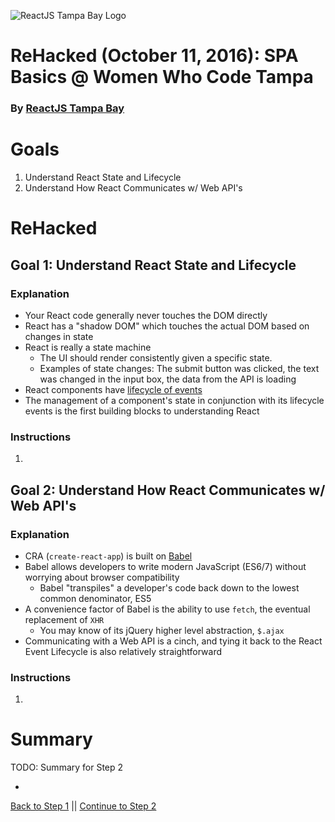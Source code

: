 ![ReactJS Tampa Bay Logo](https://avatars2.githubusercontent.com/u/18738421?v=3&s=200)

# ReHacked (October 11, 2016): SPA Basics @ Women Who Code Tampa
### By [ReactJS Tampa Bay](http://www.meetup.com/ReactJS-Tampa-Bay/)

# Goals

1. Understand React State and Lifecycle
1. Understand How React Communicates w/ Web API's

# ReHacked

## Goal 1: Understand React State and Lifecycle

### Explanation

* Your React code generally never touches the DOM directly
* React has a "shadow DOM" which touches the actual DOM based on changes in state
* React is really a state machine
  * The UI should render consistently given a specific state.
  * Examples of state changes: The submit button was clicked, the text was changed in the input box, the data from the API is loading
* React components have [lifecycle of events](https://facebook.github.io/react/docs/component-specs.html)
* The management of a component's state in conjunction with its lifecycle events is the first building blocks to understanding React

### Instructions

1. 

## Goal 2: Understand How React Communicates w/ Web API's

### Explanation

* CRA (`create-react-app`) is built on [Babel](https://babeljs.io/)
* Babel allows developers to write modern JavaScript (ES6/7) without worrying about browser compatibility
  * Babel "transpiles" a developer's code back down to the lowest common denominator, ES5
* A convenience factor of Babel is the ability to use `fetch`, the eventual replacement of `XHR`
  * You may know of its jQuery higher level abstraction, `$.ajax`
* Communicating with a Web API is a cinch, and tying it back to the React Event Lifecycle is also relatively straightforward

### Instructions

1. 

# Summary

TODO: Summary for Step 2

* 


[Back to Step 1](https://github.com/reactjstampabay/rehacked-spa-basics-wwc/tree/step-1) || [Continue to Step 2](https://github.com/reactjstampabay/rehacked-spa-basics-wwc/tree/step-3)
